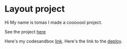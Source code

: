 # Layout project

Hi My name is tomas I made a cooooool project.

See the project [here](https://tatecarson.github.io/csb-zlbm4b/)

Here's my codesandbox [link](https://codesandbox.io/s/p5-css-grid-zlbm4b). Here's the link to the [deploy]().
